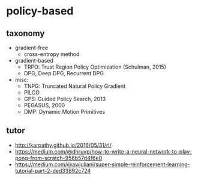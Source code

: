 # policy-based

## taxonomy
* gradient-free
  * cross-entropy method
* gradient-based
  * TRPO: Trust Region Policy Optimization (Schulman, 2015)
  * DPG, Deep DPG, Recurrent DPG
* misc:
  * TNPG: Truncated Natural Policy Gradient
  * PILCO
  * GPS: Guided Policy Search, 2013
  * PEGASUS, 2000
  * DMP: Dynamic Motion Primitives

## tutor
* http://karpathy.github.io/2016/05/31/rl/
* https://medium.com/@dhruvp/how-to-write-a-neural-network-to-play-pong-from-scratch-956b57d4f6e0
* https://medium.com/@awjuliani/super-simple-reinforcement-learning-tutorial-part-2-ded33892c724
